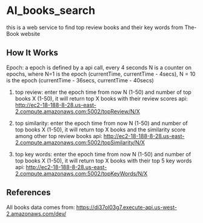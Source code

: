 # AI_books_search
this is a web service to find top review books and their key words from The-Book website

## How It Works
Epoch: a epoch is defined by a api call, every 4 seconds
N is a counter on epochs, where N=1 is the epoch (currentTime, currentTime - 4secs), N = 10 is the epoch (currentTime - 36secs, currentTime - 40secs)

1. top review: enter the epoch time from now N (1-50) and number of top books X (1-50), it will return top X books with their review scores
   api: http://ec2-18-188-8-28.us-east-2.compute.amazonaws.com:5002/topReview/N/X

2. top similarity: enter the epoch time from now N (1-50) and number of top books X (1-50), it will return top X books and the similarity score among other top review books
   api: http://ec2-18-188-8-28.us-east-2.compute.amazonaws.com:5002/topSimilarity/N/X
   
3. top key words: enter the epoch time from now N (1-50) and number of top books X (1-50), it will return top X books with their top 5 key words
   api: http://ec2-18-188-8-28.us-east-2.compute.amazonaws.com:5002/topKeyWords/N/X

## References
All books data comes from: https://di37ol03g7.execute-api.us-west-2.amazonaws.com/dev/ 
